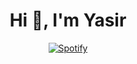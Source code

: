 <h1 align="center">Hi 👋, I'm Yasir</h1>

<div>
  <p>
  
  </p>
</div>

<div align="center">
  
[![Spotify](https://serrspoti-za6d.vercel.app/api/spotify)](https://open.spotify.com/user/serr)

</div>
